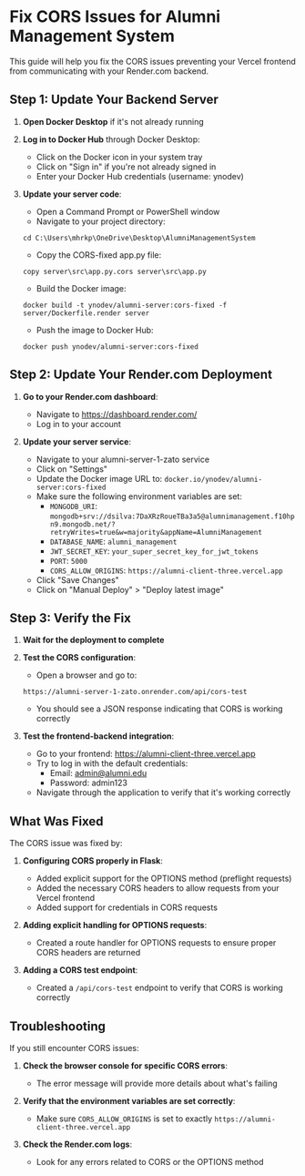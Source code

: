 # Fix CORS Issues for Alumni Management System

This guide will help you fix the CORS issues preventing your Vercel frontend from communicating with your Render.com backend.

## Step 1: Update Your Backend Server

1. **Open Docker Desktop** if it's not already running

2. **Log in to Docker Hub** through Docker Desktop:
   - Click on the Docker icon in your system tray
   - Click on "Sign in" if you're not already signed in
   - Enter your Docker Hub credentials (username: ynodev)

3. **Update your server code**:
   - Open a Command Prompt or PowerShell window
   - Navigate to your project directory:
   ```
   cd C:\Users\mhrkp\OneDrive\Desktop\AlumniManagementSystem
   ```
   - Copy the CORS-fixed app.py file:
   ```
   copy server\src\app.py.cors server\src\app.py
   ```
   - Build the Docker image:
   ```
   docker build -t ynodev/alumni-server:cors-fixed -f server/Dockerfile.render server
   ```
   - Push the image to Docker Hub:
   ```
   docker push ynodev/alumni-server:cors-fixed
   ```

## Step 2: Update Your Render.com Deployment

1. **Go to your Render.com dashboard**:
   - Navigate to https://dashboard.render.com/
   - Log in to your account

2. **Update your server service**:
   - Navigate to your alumni-server-1-zato service
   - Click on "Settings"
   - Update the Docker image URL to: `docker.io/ynodev/alumni-server:cors-fixed`
   - Make sure the following environment variables are set:
     - `MONGODB_URI`: `mongodb+srv://dsilva:7DaXRzRoueTBa3a5@alumnimanagement.f10hpn9.mongodb.net/?retryWrites=true&w=majority&appName=AlumniManagement`
     - `DATABASE_NAME`: `alumni_management`
     - `JWT_SECRET_KEY`: `your_super_secret_key_for_jwt_tokens`
     - `PORT`: `5000`
     - `CORS_ALLOW_ORIGINS`: `https://alumni-client-three.vercel.app`
   - Click "Save Changes"
   - Click on "Manual Deploy" > "Deploy latest image"

## Step 3: Verify the Fix

1. **Wait for the deployment to complete**

2. **Test the CORS configuration**:
   - Open a browser and go to:
   ```
   https://alumni-server-1-zato.onrender.com/api/cors-test
   ```
   - You should see a JSON response indicating that CORS is working correctly

3. **Test the frontend-backend integration**:
   - Go to your frontend: https://alumni-client-three.vercel.app
   - Try to log in with the default credentials:
     - Email: admin@alumni.edu
     - Password: admin123
   - Navigate through the application to verify that it's working correctly

## What Was Fixed

The CORS issue was fixed by:

1. **Configuring CORS properly in Flask**:
   - Added explicit support for the OPTIONS method (preflight requests)
   - Added the necessary CORS headers to allow requests from your Vercel frontend
   - Added support for credentials in CORS requests

2. **Adding explicit handling for OPTIONS requests**:
   - Created a route handler for OPTIONS requests to ensure proper CORS headers are returned

3. **Adding a CORS test endpoint**:
   - Created a `/api/cors-test` endpoint to verify that CORS is working correctly

## Troubleshooting

If you still encounter CORS issues:

1. **Check the browser console for specific CORS errors**:
   - The error message will provide more details about what's failing

2. **Verify that the environment variables are set correctly**:
   - Make sure `CORS_ALLOW_ORIGINS` is set to exactly `https://alumni-client-three.vercel.app`

3. **Check the Render.com logs**:
   - Look for any errors related to CORS or the OPTIONS method
